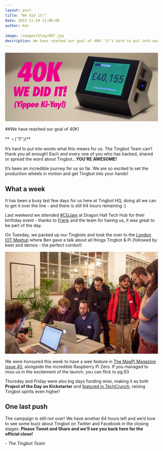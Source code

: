 ```yaml
---
layout: post
title: “We did it!“
date: 2015-11-29 11:00:00
author: Ken

image: /images/blog/007.jpg
description: We have reached our goal of 40K! It’s hard to put into words what this means for us. The Tingbot Team can’t thank you all enough!
---
```


![](/images/blog/007-1.jpg)


##We have reached our goal of 40K!

** ヽ(´▽`)/**

It’s hard to put into words what this means for us. The Tingbot Team can’t thank you all enough! Each and every one of you who has backed, shared or spread the word about Tingbot…**YOU’RE AWESOME!**

It’s been an incredible journey for us so far. We are so excited to set the production wheels in motion and get Tingbot into your hands!


## What a week

It has been a busy last few days for us here at Tingbot HQ, doing all we can to get it over the line - and there is still 64 hours remaining :)

Last weekend we attended [#CGJam](//twitter.com/hashtag/cgjam) at Dragon Hall Tech Hub for their birthday event - thanks to [Frank](//twitter.com/fth_nix) and the team for having us, it was great to be part of the day.

On Tuesday, we packed up our Tingbots and took the over to the [London IOT Meetup](//https://twitter.com/iotlondon) where Ben gave a talk about all things Tingbot & Pi (followed by beer and demos - the perfect combo!)

![](/images/blog/007-2.jpg)


We were honoured this week to have a wee feature in [The MagPi Magazine issue 40](//www.raspberrypi.org/magpi/issues/40/), alongside the incredible Raspberry Pi Zero. If you managed to miss us in the excitement of the launch, you can flick to pg.93

Thursday and Friday were also big days funding wise, making it as both **Project of the Day on Kickstarter** and [featured in TechCrunch](//techcrunch.com/2015/11/27/tingbot/), raising Tingbot spirits even higher!


## One last push

The campaign is still not over! We have another 64 hours left and we’d love to see some buzz about Tingbot on Twitter and Facebook in the closing stages. **Please Tweet and Share and we’ll see you back here for the official close!**

*- The Tingbot Team*